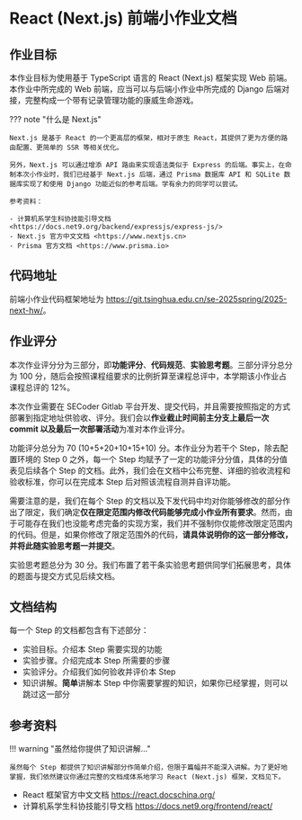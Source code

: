 # React (Next.js) 前端小作业文档

## 作业目标

本作业目标为使用基于 TypeScript 语言的 React (Next.js) 框架实现 Web 前端。本作业中所完成的 Web 前端，应当可以与后端小作业中所完成的 Django 后端对接，完整构成一个带有记录管理功能的康威生命游戏。

??? note "什么是 Next.js"

    Next.js 是基于 React 的一个更高层的框架，相对于原生 React，其提供了更为方便的路由配置、更简单的 SSR 等相关优化。

    另外，Next.js 可以通过增添 API 路由来实现语法类似于 Express 的后端。事实上，在命制本次小作业时，我们已经基于 Next.js 后端，通过 Prisma 数据库 API 和 SQLite 数据库实现了和使用 Django 功能近似的参考后端。学有余力的同学可以尝试。

    参考资料：

    - 计算机系学生科协技能引导文档 <https://docs.net9.org/backend/expressjs/express-js/>
    - Next.js 官方中文文档 <https://www.nextjs.cn>
    - Prisma 官方文档 <https://www.prisma.io>

## 代码地址

前端小作业代码框架地址为 <https://git.tsinghua.edu.cn/se-2025spring/2025-next-hw/>。

## 作业评分

本次作业评分分为三部分，即**功能评分**、**代码规范**、**实验思考题**。三部分评分总分为 100 分，随后会按照课程组要求的比例折算至课程总评中，本学期该小作业占课程总评的 12%。

本次作业需要在 SECoder Gitlab 平台开发、提交代码，并且需要按照指定的方式部署到指定地址供验收、评分。我们会以**作业截止时间前主分支上最后一次 commit 以及最后一次部署活动**为准对本作业评分。

功能评分总分为 70 (10+5+20+10+15+10) 分。本作业分为若干个 Step，除去配置环境的 Step 0 之外，每一个 Step 均赋予了一定的功能评分分值，具体的分值表见后续各个 Step 的文档。此外，我们会在文档中公布完整、详细的验收流程和验收标准，你可以在完成本 Step 后对照该流程自测并自评功能。

需要注意的是，我们在每个 Step 的文档以及下发代码中均对你能够修改的部分作出了限定，我们确定**仅在限定范围内修改代码能够完成小作业所有要求**。然而，由于可能存在我们也没能考虑完备的实现方案，我们并不强制你仅能修改限定范围内的代码。但是，如果你修改了限定范围外的代码，**请具体说明你的这一部分修改，并将此随实验思考题一并提交**。

实验思考题总分为 30 分。我们布置了若干条实验思考题供同学们拓展思考，具体的题面与提交方式见后续文档。

## 文档结构

每一个 Step 的文档都包含有下述部分：

- 实验目标。介绍本 Step 需要实现的功能
- 实验步骤。介绍完成本 Step 所需要的步骤
- 实验评分。介绍我们如何验收并评价本 Step
- 知识讲解。**简单**讲解本 Step 中你需要掌握的知识，如果你已经掌握，则可以跳过这一部分

## 参考资料

!!! warning "虽然给你提供了知识讲解..."

    虽然每个 Step 都提供了知识讲解部分作简单介绍，但限于篇幅并不能深入讲解。为了更好地掌握，我们依然建议你通过完整的文档成体系地学习 React (Next.js) 框架，文档见下。

- React 框架官方中文文档 <https://react.docschina.org/>
- 计算机系学生科协技能引导文档 <https://docs.net9.org/frontend/react/>

